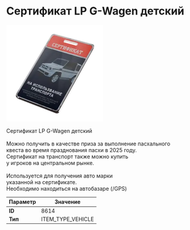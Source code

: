 # Сертификат LP G-Wagen детский

![Item Image](../img/8614.webp?raw=true)

Сертификат LP G-Wagen детский<br><br>Можно получить в качестве приза за выполнение пасхального<br>квеста во время празднования пасхи в 2025 году.<br>Сертификат на транспорт также можно купить<br>у игроков на центральном рынке.<br><br>Используется для получения авто марки <br>указанной на сертификате.<br>Необходимо находиться на автобазаре (/GPS)


| Параметр | Значение |
|----------|----------|
| **ID** | 8614 |
| **Тип** | ITEM_TYPE_VEHICLE |

